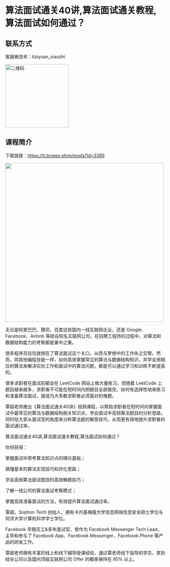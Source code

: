 # 算法面试通关40讲,算法面试通关教程,算法面试如何通过？

## 联系方式

客服微信号：itziyuan_xiaozhi

<img src="https://ziyuanyun.oss-cn-guangzhou.aliyuncs.com/common/20240614073449/666b82192834a.jpg" width="200" height="200" alt="二维码">

## 课程简介

下载链接：https://it.bcwex.shop/posts?id=3395

<img src="https://ziyuanyun.oss-cn-guangzhou.aliyuncs.com/yun/20240515185142/664493beea2c7.jpg" width="500" alt="">

  无论是阿里巴巴、腾讯、百度这些国内一线互联网企业，还是 Google、Facebook、Airbnb 等硅谷知名互联网公司，在招聘工程师的过程中，对算法和数据结构能力的考察都是重中之重。

 很多程序员往往就倒在了算法面试这个关口，从而与梦想中的工作失之交臂。然而，同其他编程技能一样，如何高效掌握常见的算法与数据结构知识，并学会用相应的算法来解决实际工作和面试中的算法问题，都是可以通过学习和训练不断提高的。

 很多求职者在面试前都会在 LeetCode 网站上做大量练习，但随着 LeetCode 上题目越来越多，求职者不可能在短时间内把题目全部做完，如何有选择性地来练习和准备算法面试，就成为大多数求职者必须面对的难题。

 覃超老师推出《算法面试通关40讲》视频课程，以帮助求职者在短时间内掌握面试中最常见的算法与数据结构相关知识点，学会面试中高频算法题目的分析思路，同时给大家从面试官的角度来分析算法题的解答技巧，从而更有效地提升求职者的面试通过率。

 算法面试通关40讲,算法面试通关教程,算法面试如何通过？



 你将获得：

 掌握面试中常考算法知识点的理论基础；

 搞懂基本的算法实现技巧和优化思路；

 学会高频算法面试题目的高效解题技巧；

 了解一线公司的算法面试考察模式；

 掌握高效准备面试的方法，有效提升算法面试通过率。

 覃超，Sophon Tech 创始人，拥有卡内基梅隆大学信息网络信息安全硕士学位与同济大学计算机科学学士学位。

 Facebook 早期员工&amp;多年面试官、曾作为 Facebook Messenger Tech Lead，主导和参与了 Facebook App、Facebook Messenger、Facebook Phone 等产品的研发工作。

 覃超老师拥有丰富的线上和线下辅导授课经验，通过覃老师线下指导的学员，拿到硅谷公司以及国内顶级互联网公司 Offer 的概率保持在 95% 以上。

 &nbsp;

 &nbsp;

  